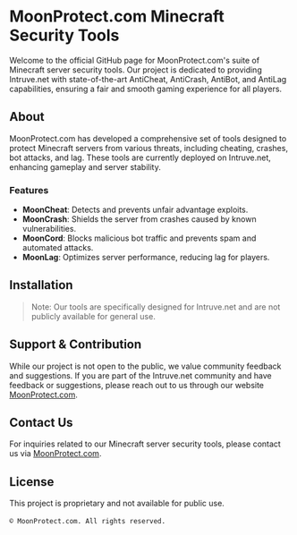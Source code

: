 # MoonProtect.com Minecraft Security Tools

Welcome to the official GitHub page for MoonProtect.com's suite of Minecraft server security tools. 
Our project is dedicated to providing Intruve.net with state-of-the-art AntiCheat, AntiCrash, AntiBot, and AntiLag capabilities, ensuring a fair and smooth gaming experience for all players.

## About

MoonProtect.com has developed a comprehensive set of tools designed to protect Minecraft servers from various threats, 
including cheating, crashes, bot attacks, and lag. These tools are currently deployed on Intruve.net, enhancing gameplay and server stability.

### Features

- **MoonCheat**: Detects and prevents unfair advantage exploits.
- **MoonCrash**: Shields the server from crashes caused by known vulnerabilities.
- **MoonCord**: Blocks malicious bot traffic and prevents spam and automated attacks.
- **MoonLag**: Optimizes server performance, reducing lag for players.

## Installation

> Note: Our tools are specifically designed for Intruve.net and are not publicly available for general use. 

## Support & Contribution

While our project is not open to the public, we value community feedback and suggestions. If you are part of the Intruve.net community and have feedback or suggestions, please reach out to us through our website [MoonProtect.com](https://MoonProtect.com).

## Contact Us

For inquiries related to our Minecraft server security tools, please contact us via [MoonProtect.com](https://MoonProtect.com).

## License

This project is proprietary and not available for public use. 
<br>
<br>
`© MoonProtect.com. All rights reserved.`




